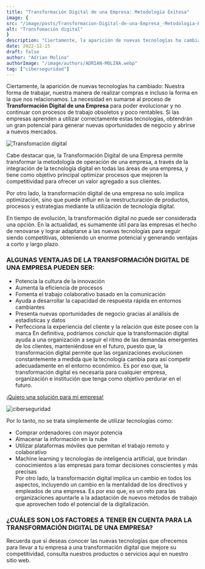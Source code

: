 ```yaml
---
title: "Transformación Digital de una Empresa: Metodología Exitosa"
image: {
src: "/image/posts/Transformacion-Digital-de-una-Empresa_-Metodologia-Exitosa-1024x576.webp",
alt: "Transfomación digital"
}
description: "Ciertamente, la aparición de nuevas tecnologías ha cambiado: Nuestra forma de trabajar, nuestra manera de realizar compras e incluso la forma en la que nos relacionamos. La necesidad en sumarse al proceso de Transformación Digital de una Empresa para poder evolucionar y no continuar con procesos de trabajo obsoletos y poco rentables. Si las empresas aprenden a utilizar correctamente estas tecnologías, obtendrán un gran potencial para generar nuevas oportunidades de negocio y abrirse a nuevos mercados."
date: 2022-12-15
draft: false
author: "Adrian Molina"
authorImage: "/image/authors/ADRIAN-MOLINA.webp"
tag: ["ciberseguridad"]
---
```


Ciertamente, la aparición de nuevas tecnologías ha cambiado: Nuestra forma de trabajar, nuestra manera de realizar compras e incluso la forma en la que nos relacionamos. La necesidad en sumarse al proceso de **Transformación Digital de una Empresa** para poder evolucionar y no continuar con procesos de trabajo obsoletos y poco rentables. Si las empresas aprenden a utilizar correctamente estas tecnologías, obtendrán un gran potencial para generar nuevas oportunidades de negocio y abrirse a nuevos mercados.

![Transfomación digital](/image/posts/Transformacion-Digital-de-una-Empresa_-Metodologia-Exitosa-1024x576.webp)

Cabe destacar que, la Transformación Digital de una Empresa permite transformar la metodología de operación de una empresa, a través de la integración de la tecnología digital en todas las áreas de una empresa, y tiene como objetivo principal optimizar procesos que mejoren la competitividad para ofrecer un valor agregado a sus clientes.

Por otro lado, la transformación digital de una empresa no solo implica optimización, sino que puede influir en la reestructuración de productos, procesos y estrategias mediante la utilización de tecnología digital.

En tiempo de evolución, la transformación digital no puede ser considerada una opción. En la actualidad, es sumamente útil para las empresas el hecho de renovarse y lograr adaptarse a las nuevas tecnologías para seguir siendo competitivas, obteniendo un enorme potencial y generando ventajas a corto y largo plazo.

### ALGUNAS VENTAJAS DE LA TRANSFORMACIÓN DIGITAL DE UNA EMPRESA PUEDEN SER:
-  Potencia la cultura de la innovación 
-  Aumenta la eficiencia de procesos 
-  Fomenta el trabajo colaborativo basado en la comunicación 
-  Ayuda a desarrollar la capacidad de respuesta rápida en entornos cambiantes 
-  Presenta nuevas oportunidades de negocio gracias al análisis de estadísticas y datos 
-  Perfecciona la experiencia del cliente y la relación que éste posee con la marca 
En definitiva, podríamos concluir que la transformación digital ayuda a una organización a seguir el ritmo de las demandas emergentes de los clientes, manteniéndose en el futuro, puesto que, la transformación digital permite que las organizaciones evolucionen constantemente a medida que la tecnología cambia para así competir adecuadamente en el entorno económico. Es por eso que, la transformación digital es necesaria para cualquier empresa, organización e institución que tenga como objetivo perdurar en el futuro. 

[¡Quiero una solución para mi empresa!](/ciberseguridad)

![ciberseguridad](/image/posts/man-hand-holding-virtual-world-with-internet-connection-metaverse-global-business-marketing-banking-financial-pass-thru-application-technology-concept-scaled-1-.webp)

Por lo tanto, no se trata simplemente de utilizar tecnologías como: 

- Comprar ordenadores con mayor potencia  
- Almacenar la información en la nube 
- Utilizar plataformas móviles que permitan el trabajo remoto y colaborativo 
- Machine learning y tecnologías de inteligencia artificial, que brindan conocimientos a las empresas para tomar decisiones conscientes y más precisas  
Por otro lado, la transformación digital implica un cambio en todos los aspectos, incluyendo un cambio en la mentalidad de los directivos y empleados de una empresa. Es por eso que, es un reto para las organizaciones apuntarle a la adaptación de nuevos métodos de trabajo que aprovechen todo el potencial de la digitalización. 

### ¿CUÁLES SON LOS FACTORES A TENER EN CUENTA PARA LA TRANSFORMACIÓN DIGITAL DE UNA EMPRESA? 
Recuerda que si deseas conocer las nuevas tecnologías que ofrecemos para llevar a tu empresa a una transformación digital que mejore su competitividad, consulta nuestros productos o servicios aquí en nuestro sitio web.
